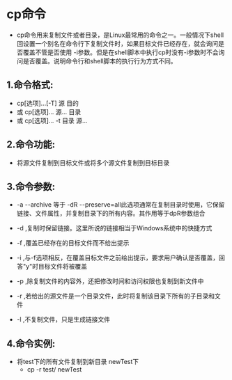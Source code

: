 # cp命令

- cp命令用来复制文件或者目录，是Linux最常用的命令之一。一般情况下shell回设置一个别名在命令行下复制文件时，如果目标文件已经存在，就会询问是否覆盖不管是否使用 -i参数。但是在shell脚本中执行cp时没有-i参数时不会询问是否覆盖。说明命令行和shell脚本的执行行为方式不同。

## 1.命令格式:
  - cp[选项]...[-T] 源 目的
  - 或 cp[选项]... 源... 目录
  - 或 cp[选项]... -t 目录 源...

## 2.命令功能:
  - 将源文件复制到目标文件或将多个源文件复制到目标目录

## 3.命令参数:
  - -a --archive 等于 -dR --preserve=all此选项通常在复制目录时使用，它保留链接、文件属性，并复制目录下的所有内容。其作用等于dpR参数组合

  - -d ,复制时保留链接。这里所说的链接相当于Windows系统中的快捷方式

  - -f ,覆盖已经存在的目标文件而不给出提示

  - -i ,与-f选项相反，在覆盖目标文件之前给出提示，要求用户确认是否覆盖，回答"y"时目标文件将被覆盖

  - -p ,除复制文件的内容外，还把修改时间和访问权限也复制到新文件中

  - -r ,若给出的源文件是一个目录文件，此时将复制该目录下所有的子目录和文件

  - -l ,不复制文件，只是生成链接文件

## 4.命令实例:
  - 将test下的所有文件复制到新目录 newTest下
    - cp -r test/ newTest